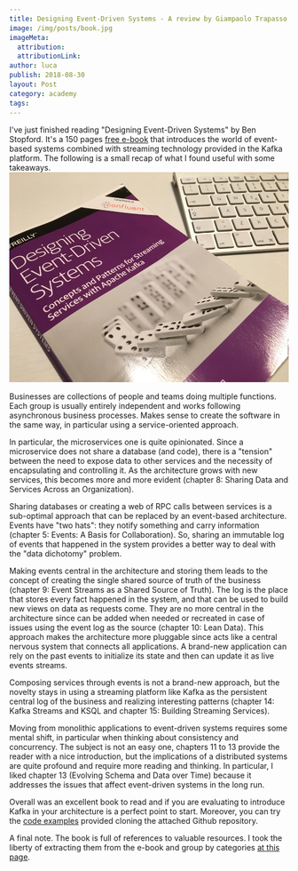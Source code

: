 ```yaml
---
title: Designing Event-Driven Systems - A review by Giampaolo Trapasso (CTO) 
image: /img/posts/book.jpg
imageMeta:
  attribution:
  attributionLink:
author: luca
publish: 2018-08-30
layout: Post
category: academy
tags:
---
```

I've just finished reading "Designing Event-Driven Systems" by Ben Stopford. It's a 150 pages [free e-book](https://www.confluent.io/designing-event-driven-systems) that introduces the world of event-based systems combined with streaming technology provided in the Kafka platform. The following is a small recap of what I found useful with some takeaways.<!-- more -->![/img/posts/book.jpg](/img/posts/book.jpg)


Businesses are collections of people and teams doing multiple functions. Each group is usually entirely independent and works following asynchronous business processes. Makes sense to create the software in the same way, in particular using a service-oriented approach. 

In particular, the microservices one is quite opinionated. Since a microservice does not share a database (and code), there is a "tension" between the need to expose data to other services and the necessity of encapsulating and controlling it. As the architecture grows with new services, this becomes more and more evident (chapter 8: Sharing Data and Services Across an Organization). 

Sharing databases or creating a web of RPC calls between services is a sub-optimal approach that can be replaced by an event-based architecture. Events have "two hats": they notify something and carry information (chapter 5: Events: A Basis for Collaboration). So, sharing an immutable log of events that happened in the system provides a better way to deal with the "data dichotomy" problem. 

Making events central in the architecture and storing them leads to the concept of creating the single shared source of truth of the business (chapter 9: Event Streams as a Shared Source of Truth). The log is the place that stores every fact happened in the system, and that can be used to build new views on data as requests come. They are no more central in the architecture since can be added when needed or recreated in case of issues using the event log as the source (chapter 10: Lean Data). This approach makes the architecture more pluggable since acts like a central nervous system that connects all applications. A brand-new application can rely on the past events to initialize its state and then can update it as live events streams.

Composing services through events is not a brand-new approach, but the novelty stays in using a streaming platform like Kafka as the persistent central log of the business and realizing interesting patterns (chapter 14: Kafka Streams and KSQL and chapter 15: Building Streaming Services).

Moving from monolithic applications to event-driven systems requires some mental shift, in particular when thinking about consistency and concurrency. The subject is not an easy one, chapters 11 to 13 provide the reader with a nice introduction, but the implications of a distributed systems are quite profound and require more reading and thinking. In particular, I liked chapter 13 (Evolving Schema and Data over Time) because it addresses the issues that affect event-driven systems in the long run.

Overall was an excellent book to read and if you are evaluating to introduce Kafka in your architecture is a perfect point to start. Moreover, you can try the [code examples](https://github.com/confluentinc/kafka-streams-examples/tree/4.0.0-post/src/main/java/io/confluent/examples/streams/microservices) provided cloning the attached Github repository.

A final note. The book is full of references to valuable resources. I took the liberty of extracting them from the e-book and group by categories [at this page](https://gist.github.com/giampaolotrapasso/71221f378770e21e6270ffed76b181d7).
